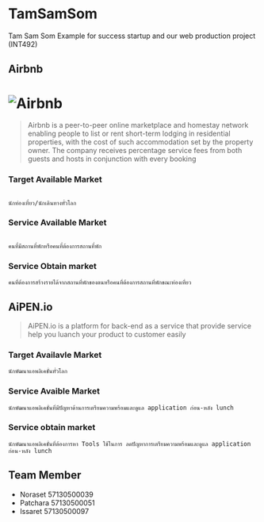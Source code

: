 # TamSamSom
Tam Sam Som Example for success startup and our web production project (INT492)

## Airbnb
# ![Airbnb](https://upload.wikimedia.org/wikipedia/commons/thumb/6/69/Airbnb_Logo_B%C3%A9lo.svg/250px-Airbnb_Logo_B%C3%A9lo.svg.png)
> Airbnb is a peer-to-peer online marketplace and homestay network enabling people to list or rent short-term lodging in residential properties, with the cost of such accommodation set by the property owner. The company receives percentage service fees from both guests and hosts in conjunction with every booking

### Target Available Market 
```

นักท่องเที่ยว/นักเดินทางทั่วโลก 
```

### Service Available Market
```

คนที่มีสถานที่พักหรือคนที่ต้องการสถานที่พัก
```

### Service Obtain market 
```
คนที่ต้องการสร้างรายได้จากสถานที่พักของตนหรือคนที่ต้องการสถานที่พักขณะท่องเที่ยว
```
## AiPEN.io
> AiPEN.io is a platform for back-end as a service that provide service help you luanch your product to customer easily

### Target Availavle Market
```
นักพัฒนาแอพลิเคชั่นทั่วโลก 
```
### Service Avaible Market
```
นักพัฒนาแอพลิเคชั่นที่มีปัญหาด้านการเตรียมความพร้อมและดูแล application ก่อน-หลัง lunch
```
### Service obtain market 
```
นักพัฒนาแอพลิเคชั่นที่ต้องการหา Tools ใช้ในการ ลดปัญหาการเตรียมความพร้อมและดูแล application ก่อน-หลัง lunch
```
## Team Member
- Noraset 57130500039
- Patchara 57130500051
- Issaret 57130500097


